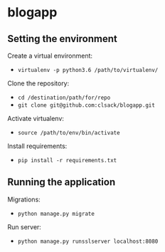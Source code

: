 # blogapp

## Setting the environment

Create a virtual environment:

* `virtualenv -p python3.6 /path/to/virtualenv/`

Clone the repository:

* `cd /destination/path/for/repo`
* `git clone git@github.com:clsack/blogapp.git`

Activate virtualenv:

* `source /path/to/env/bin/activate`

Install requirements:

* `pip install -r requirements.txt`

## Running the application

Migrations:

* `python manage.py migrate`

Run server:

* `python manage.py runsslserver localhost:8080`
